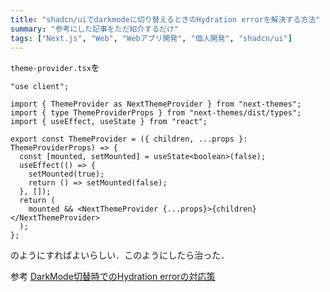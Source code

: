 ```yaml
---
title: "shadcn/uiでdarkmodeに切り替えるときのHydration errorを解決する方法"
summary: "参考にした記事をただ紹介するだけ"
tags: ["Next.js", "Web", "Webアプリ開発", "個人開発", "shadcn/ui"]
---
```


`theme-provider.tsx`を

```tsx
"use client";

import { ThemeProvider as NextThemeProvider } from "next-themes";
import { type ThemeProviderProps } from "next-themes/dist/types";
import { useEffect, useState } from "react";

export const ThemeProvider = ({ children, ...props }: ThemeProviderProps) => {
  const [mounted, setMounted] = useState<boolean>(false);
  useEffect(() => {
    setMounted(true);
    return () => setMounted(false);
  }, []);
  return (
    mounted && <NextThemeProvider {...props}>{children}</NextThemeProvider>
  );
};
```

のようにすればよいらしい．このようにしたら治った．

参考
[DarkMode切替時でのHydration errorの対応策](https://zenn.dev/dk_/articles/dd9b0426e58f7d)
